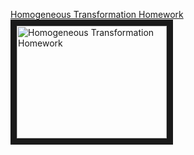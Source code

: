 [Homogeneous Transformation Homework](https://youtu.be/BEEwfHeOCL4)
<a href="http://www.youtube.com/watch?feature=player_embedded&v=BEEwfHeOCL4
" target="_blank"><img src="http://img.youtube.com/vi/BEEwfHeOCL4/0.jpg" 
alt="Homogeneous Transformation Homework" width="240" height="180" border="10" /></a>
